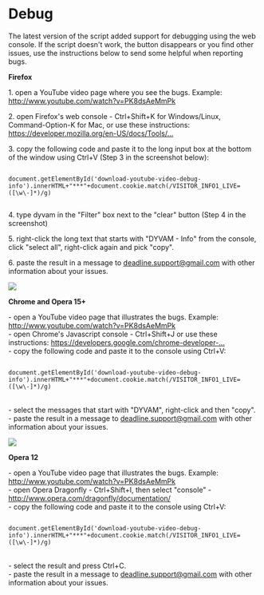 Debug
=============

<p>The latest version of the script added support for debugging using the web console. If the script doesn't work, the button disappears or you find other issues, use the instructions below to send some helpful when reporting bugs.</p>

<p><b>Firefox</b></p>

<p>1. open a YouTube video page where you see the bugs. Example: <a href="http://www.youtube.com/watch?v=PK8dsAeMmPk">http://www.youtube.com/watch?v=PK8dsAeMmPk</a></p>

<p>2. open Firefox's web console - Ctrl+Shift+K for Windows/Linux, Command-Option-K for Mac, or use these instructions: <a href="https://developer.mozilla.org/en-US/docs/Tools/Web_Console#Opening_the_Web_Console">https://developer.mozilla.org/en-US/docs/Tools/...</a></p>

<p>3. copy the following code and paste it to the long input box at the bottom of the window using Ctrl+V (Step 3 in the screenshot below):
<br><code>
<br>document.getElementById('download-youtube-video-debug-info').innerHTML+"***"+document.cookie.match(/VISITOR_INFO1_LIVE=([\w\-]*)/g)
<br></code></p>

<p>4. type dyvam in the "Filter" box next to the "clear" button (Step 4 in the screenshot)</p>

<p>5. right-click the long text that starts with "DYVAM - Info" from the console, click "select all", right-click again and pick "copy".</p>

<p>6. paste the result in a message to <a href="mailto:deadline.support@gmail.com">deadline.support@gmail.com</a> with other information about your issues.</p>

<p><img src="http://i.imgur.com/uKryRkh.png"></p><div></div><b>Chrome and Opera 15+</b><p></p>

<p>- open a YouTube video page that illustrates the bugs. Example: <a href="http://www.youtube.com/watch?v=PK8dsAeMmPk">http://www.youtube.com/watch?v=PK8dsAeMmPk</a>
<br>- open Chrome's Javascript console - Ctrl+Shift+J or use these instructions: <a href="https://developers.google.com/chrome-developer-tools/docs/shortcuts">https://developers.google.com/chrome-developer-...</a>
<br>- copy the following code and paste it to the console using Ctrl+V:
<br><code>
<br>document.getElementById('download-youtube-video-debug-info').innerHTML+"***"+document.cookie.match(/VISITOR_INFO1_LIVE=([\w\-]*)/g)
<br></code>
<br>- select the messages that start with "DYVAM", right-click and then "copy".
<br>- paste the result in a message to <a href="mailto:deadline.support@gmail.com">deadline.support@gmail.com</a> with other information about your issues.</p>

<p><img src="http://i.imgur.com/oUjTg.png"></p><div></div><b>Opera 12</b><p></p>

<p>- open a YouTube video page that illustrates the bugs. Example: <a href="http://www.youtube.com/watch?v=PK8dsAeMmPk">http://www.youtube.com/watch?v=PK8dsAeMmPk</a>
<br>- open Opera Dragonfly - Ctrl+Shift+I, then select "console" - <a href="http://www.opera.com/dragonfly/documentation/">http://www.opera.com/dragonfly/documentation/</a>
<br>- copy the following code and paste it to the console using Ctrl+V:
<br><code>
<br>document.getElementById('download-youtube-video-debug-info').innerHTML+"***"+document.cookie.match(/VISITOR_INFO1_LIVE=([\w\-]*)/g)
<br></code>
<br>- select the result and press Ctrl+C.
<br>- paste the result in a message to <a href="mailto:deadline.support@gmail.com">deadline.support@gmail.com</a> with other information about your issues.</p>
